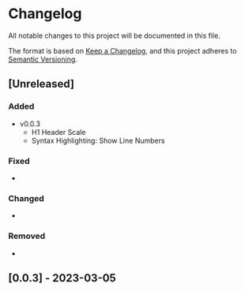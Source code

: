 # Changelog

All notable changes to this project will be documented in this file.

The format is based on [Keep a Changelog](https://keepachangelog.com/en/1.1.0/),
and this project adheres to [Semantic Versioning](https://semver.org/spec/v2.0.0.html).

## [Unreleased]

### Added

- v0.0.3
  - H1 Header Scale
  - Syntax Highlighting: Show Line Numbers

### Fixed
- 

### Changed

- 

### Removed

- 

## [0.0.3] - 2023-03-05

